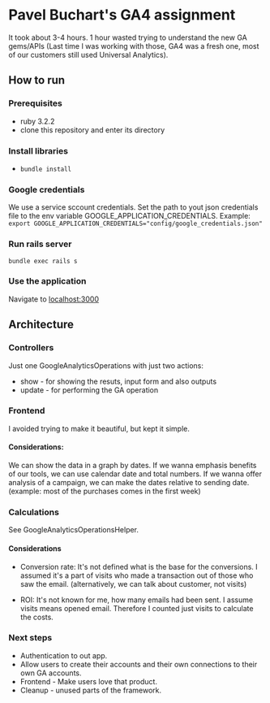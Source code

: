 # Pavel Buchart's GA4 assignment

It took about 3-4 hours.
1 hour wasted trying to understand the new GA gems/APIs (Last time I was working with those, GA4 was a fresh one, most of our customers still used Universal Analytics).

## How to run

### Prerequisites

* ruby 3.2.2
* clone this repository and enter its directory

### Install libraries

* `bundle install`

### Google credentials

We use a service sccount credentials. Set the path to yout json credentials file to the env variable GOOGLE_APPLICATION_CREDENTIALS. 
Example: `export GOOGLE_APPLICATION_CREDENTIALS="config/google_credentials.json"`

### Run rails server

`bundle exec rails s`

### Use the application

Navigate to [localhost:3000](http://localhost:3000)

## Architecture

### Controllers

Just one GoogleAnalyticsOperations with just two actions:

* show - for showing the resuts, input form and also outputs
* update - for performing the GA operation

### Frontend

I avoided trying to make it beautiful, but kept it simple.

#### Considerations:

We can show the data in a graph by dates. If we wanna emphasis benefits of our tools, we can use calendar date and total numbers.
If we wanna offer analysis of a campaign, we can make the dates relative to sending date. (example: most of the purchases comes in the first week)

### Calculations

See GoogleAnalyticsOperationsHelper.

#### Considerations

* Conversion rate: It's not defined what is the base for the conversions. I assumed it's a part of visits who made a transaction out of those who saw the email. (alternatively, we can talk about customer, not visits)

* ROI: It's not known for me, how many emails had been sent. I assume visits means opened email. Therefore I counted just visits to calculate the costs.

### Next steps

* Authentication to out app.
* Allow users to create their accounts and their own connections to their own GA accounts.
* Frontend - Make users love that product.
* Cleanup - unused parts of the framework.

